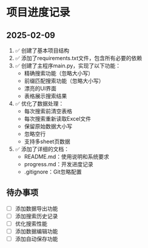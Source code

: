 # 项目进度记录

## 2025-02-09
1. ✅ 创建了基本项目结构
2. ✅ 添加了requirements.txt文件，包含所有必要的依赖
3. ✅ 创建了主程序main.py，实现了以下功能：
   - 精确搜索功能（忽略大小写）
   - 前缀匹配搜索功能（忽略大小写）
   - 漂亮的UI界面
   - 表格展示搜索结果
4. ✅ 优化了数据处理：
   - 每次搜索前清空表格
   - 每次搜索重新读取Excel文件
   - 保留原始数据大小写
   - 忽略空行
   - 支持多sheet页数据
5. ✅ 添加了详细的文档：
   - README.md：使用说明和系统要求
   - progress.md：开发进度记录
   - .gitignore：Git忽略配置

## 待办事项
- [ ] 添加数据导出功能
- [ ] 添加搜索历史记录
- [ ] 优化搜索性能
- [ ] 添加数据编辑功能
- [ ] 添加自动保存功能
